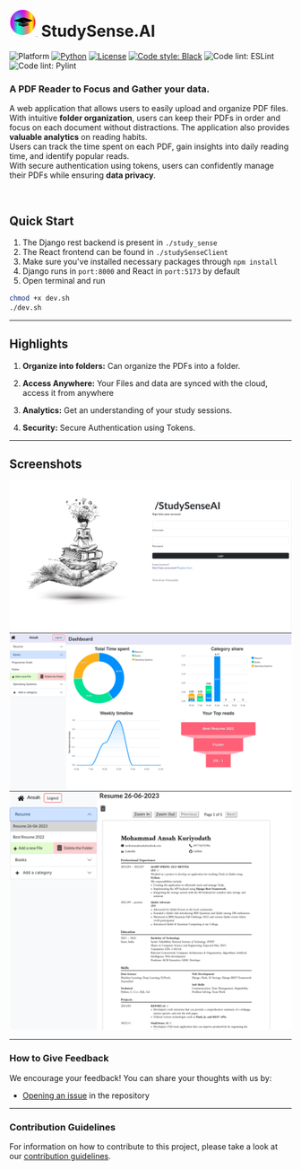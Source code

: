 # <img src="StudySenseAILogo.png" height = "50" width = "50"/> **StudySense.AI**
![Platform](https://img.shields.io/badge/Platform-Linux%20%7C%20macOS%20%7C%20Windows-informational)
[![Python](https://img.shields.io/badge/Python-%203.8%20%7C%203.9%20%7C%203.10-informational)](https://www.python.org/)
[![License](https://img.shields.io/badge/License-MIT-green)](https://github.com/gobbledy-gook/report.ai/blob/main/LICENSE)
[![Code style: Black](https://img.shields.io/badge/Code%20style-Black-000.svg)](https://github.com/psf/black)
![Code lint: ESLint](https://img.shields.io/badge/JS%20linting-ESLint-green)
![Code lint: Pylint](https://img.shields.io/badge/Py%20linting-Pylint-yellow)

### A PDF Reader to Focus and Gather your data.
A web application that allows users to easily upload and organize PDF files. 
With intuitive **folder organization**, users can keep their PDFs in order and focus on each document without distractions. The application also provides **valuable analytics** on reading habits.  
Users can track the time spent on each PDF, gain insights into daily reading time, and identify popular reads.   
With secure authentication using tokens, users can confidently manage their PDFs while ensuring **data privacy**.

<br>

## **Quick Start**
1. The Django rest backend is present in `./study_sense`
2. The React frontend can be found in `./studySenseClient`
3. Make sure you've installed necessary packages through `npm install`
4. Django runs in `port:8000` and React in `port:5173` by default
5. Open terminal and run
```bash
chmod +x dev.sh
./dev.sh
```





---

## **Highlights**

1. **Organize into folders:** Can organize the PDFs into a folder.

2. **Access Anywhere:** Your Files and data are synced with the cloud, access it from anywhere

3. **Analytics:** Get an understanding of your study sessions.

4. **Security:** Secure Authentication using Tokens.

---

## **Screenshots**
![image](./assets/shot1.png)
![image](./assets/dashboard.png)
![image](./assets/shot2.png)

---
### How to Give Feedback

We encourage your feedback! You can share your thoughts with us by:

- [Opening an issue](./issues) in the repository

---

### Contribution Guidelines

For information on how to contribute to this project, please take a look at our [contribution guidelines](./CONTRIBUTING.md).
